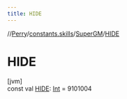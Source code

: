 ```yaml
---
title: HIDE
---
```

//[Perry](../../../index.html)/[constants.skills](../index.html)/[SuperGM](index.html)/[HIDE](-h-i-d-e.html)



# HIDE



[jvm]\
const val [HIDE](-h-i-d-e.html): [Int](https://kotlinlang.org/api/latest/jvm/stdlib/kotlin/-int/index.html) = 9101004




